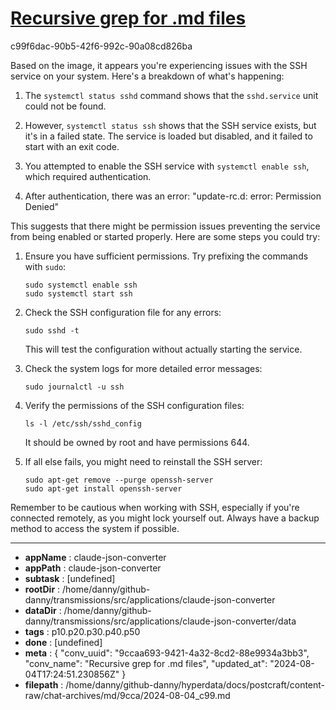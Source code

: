 # [Recursive grep for .md files](https://claude.ai/chat/9ccaa693-9421-4a32-8cd2-88e9934a3bb3)

c99f6dac-90b5-42f6-992c-90a08cd826ba

 Based on the image, it appears you're experiencing issues with the SSH service on your system. Here's a breakdown of what's happening:

1. The `systemctl status sshd` command shows that the `sshd.service` unit could not be found.

2. However, `systemctl status ssh` shows that the SSH service exists, but it's in a failed state. The service is loaded but disabled, and it failed to start with an exit code.

3. You attempted to enable the SSH service with `systemctl enable ssh`, which required authentication.

4. After authentication, there was an error: "update-rc.d: error: Permission Denied"

This suggests that there might be permission issues preventing the service from being enabled or started properly. Here are some steps you could try:

1. Ensure you have sufficient permissions. Try prefixing the commands with `sudo`:
   ```
   sudo systemctl enable ssh
   sudo systemctl start ssh
   ```

2. Check the SSH configuration file for any errors:
   ```
   sudo sshd -t
   ```
   This will test the configuration without actually starting the service.

3. Check the system logs for more detailed error messages:
   ```
   sudo journalctl -u ssh
   ```

4. Verify the permissions of the SSH configuration files:
   ```
   ls -l /etc/ssh/sshd_config
   ```
   It should be owned by root and have permissions 644.

5. If all else fails, you might need to reinstall the SSH server:
   ```
   sudo apt-get remove --purge openssh-server
   sudo apt-get install openssh-server
   ```

Remember to be cautious when working with SSH, especially if you're connected remotely, as you might lock yourself out. Always have a backup method to access the system if possible.

---

* **appName** : claude-json-converter
* **appPath** : claude-json-converter
* **subtask** : [undefined]
* **rootDir** : /home/danny/github-danny/transmissions/src/applications/claude-json-converter
* **dataDir** : /home/danny/github-danny/transmissions/src/applications/claude-json-converter/data
* **tags** : p10.p20.p30.p40.p50
* **done** : [undefined]
* **meta** : {
  "conv_uuid": "9ccaa693-9421-4a32-8cd2-88e9934a3bb3",
  "conv_name": "Recursive grep for .md files",
  "updated_at": "2024-08-04T17:24:51.230856Z"
}
* **filepath** : /home/danny/github-danny/hyperdata/docs/postcraft/content-raw/chat-archives/md/9cca/2024-08-04_c99.md